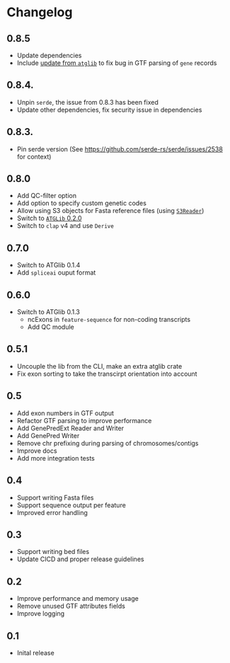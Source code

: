 # Changelog

## 0.8.5
- Update dependencies
- Include [update from `atglib`](https://github.com/anergictcell/atglib/pull/19) to fix bug in GTF parsing of `gene` records

## 0.8.4.
- Unpin `serde`, the issue from 0.8.3 has been fixed
- Update other dependencies, fix security issue in dependencies

## 0.8.3.
- Pin serde version (See https://github.com/serde-rs/serde/issues/2538 for context)

## 0.8.0
- Add QC-filter option
- Add option to specify custom genetic codes
- Allow using S3 objects for Fasta reference files (using [`S3Reader`](https://crates.io/crates/s3reader))
- Switch to [`ATGLib` 0.2.0](https://crates.io/crates/atglib)
- Switch to `clap` v4 and use `Derive`

## 0.7.0
- Switch to ATGlib 0.1.4
- Add `spliceai` ouput format

## 0.6.0
- Switch to ATGlib 0.1.3
    - ncExons in `feature-sequence` for non-coding transcripts
    - Add QC module

## 0.5.1
- Uncouple the lib from the CLI, make an extra atglib crate
- Fix exon sorting to take the transcirpt orientation into account

## 0.5
- Add exon numbers in GTF output
- Refactor GTF parsing to improve performance
- Add GenePredExt Reader and Writer
- Add GenePred Writer
- Remove chr prefixing during parsing of chromosomes/contigs
- Improve docs
- Add more integration tests

## 0.4
- Support writing Fasta files
- Support sequence output per feature
- Improved error handling

## 0.3
- Support writing bed files
- Update CICD and proper release guidelines

## 0.2
- Improve performance and memory usage
- Remove unused GTF attributes fields
- Improve logging

## 0.1
- Inital release
